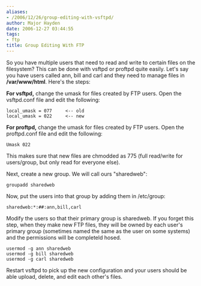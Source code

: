```yaml
---
aliases:
- /2006/12/26/group-editing-with-vsftpd/
author: Major Hayden
date: 2006-12-27 03:44:55
tags:
- ftp
title: Group Editing With FTP
---
```


So you have multiple users that need to read and write to certain files on the filesystem? This can be done with vsftpd or proftpd quite easily. Let's say you have users called ann, bill and carl and they need to manage files in **/var/www/html**. Here's the steps:

**For vsftpd,** change the umask for files created by FTP users. Open the vsftpd.conf file and edit the following:

```
local_umask = 077     <-- old
local_umask = 022     <-- new
```

**For proftpd,** change the umask for files created by FTP users. Open the proftpd.conf file and edit the following:

```
Umask 022
```

This makes sure that new files are chmodded as 775 (full read/write for users/group, but only read for everyone else).

Next, create a new group. We will call ours "sharedweb":

```
groupadd sharedweb
```

Now, put the users into that group by adding them in /etc/group:

```
sharedweb:*:##:ann,bill,carl
```

Modify the users so that their primary group is sharedweb. If you forget this step, when they make new FTP files, they will be owned by each user's primary group (sometimes named the same as the user on some systems) and the permissions will be completeld hosed.

```
usermod -g ann sharedweb
usermod -g bill sharedweb
usermod -g carl sharedweb
```

Restart vsftpd to pick up the new configuration and your users should be able upload, delete, and edit each other's files.